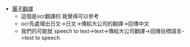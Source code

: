 * [團子翻譯](https://github.com/PantsuDango/Dango-Translator) 
    * 這個是ocr翻譯的 我覺得可以參考
    * ocr先處理出日文->日文->傳給大公司的翻譯->回傳中文
    * 我們的可能就 speech to text->text->傳給大公司翻譯->回傳目標語言->text to speech
